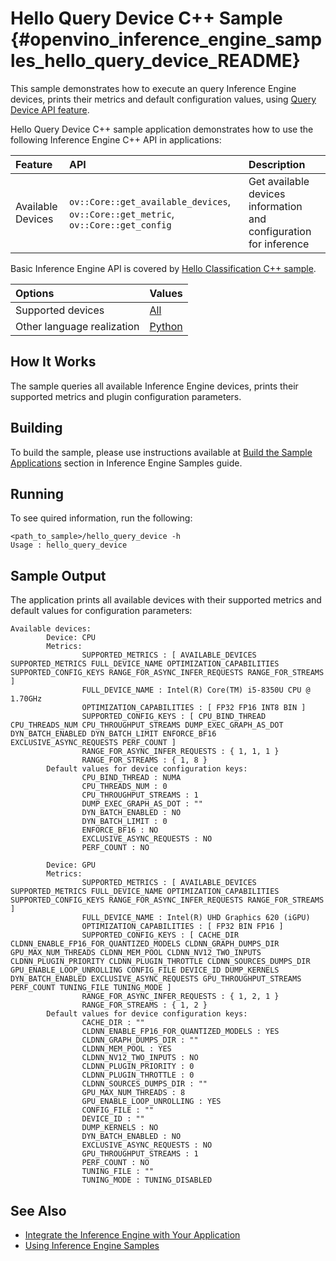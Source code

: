 # Hello Query Device C++ Sample {#openvino_inference_engine_samples_hello_query_device_README}

This sample demonstrates how to execute an query Inference Engine devices, prints their metrics and default configuration values, using [Query Device API feature](../../../docs/OV_Runtime_UG/InferenceEngine_QueryAPI.md).

Hello Query Device C++ sample application demonstrates how to use the following Inference Engine C++ API in applications:

| Feature    | API  | Description |
|:---     |:--- |:---
|Available Devices|`ov::Core::get_available_devices`, `ov::Core::get_metric`, `ov::Core::get_config`| Get available devices information and configuration for inference

Basic Inference Engine API is covered by [Hello Classification C++ sample](../hello_classification/README.md).

| Options  | Values |
|:---                              |:---
| Supported devices                | [All](../../../docs/OV_Runtime_UG/supported_plugins/Supported_Devices.md) |
| Other language realization       | [Python](../../../samples/python/hello_query_device/README.md) |

## How It Works

The sample queries all available Inference Engine devices, prints their supported metrics and plugin configuration parameters.

## Building

To build the sample, please use instructions available at [Build the Sample Applications](../../../docs/OV_Runtime_UG/Samples_Overview.md) section in Inference Engine Samples guide.

## Running

To see quired information, run the following:

```
<path_to_sample>/hello_query_device -h
Usage : hello_query_device
```

## Sample Output

The application prints all available devices with their supported metrics and default values for configuration parameters:

```
Available devices:
        Device: CPU
        Metrics:
                SUPPORTED_METRICS : [ AVAILABLE_DEVICES SUPPORTED_METRICS FULL_DEVICE_NAME OPTIMIZATION_CAPABILITIES SUPPORTED_CONFIG_KEYS RANGE_FOR_ASYNC_INFER_REQUESTS RANGE_FOR_STREAMS ]
                FULL_DEVICE_NAME : Intel(R) Core(TM) i5-8350U CPU @ 1.70GHz
                OPTIMIZATION_CAPABILITIES : [ FP32 FP16 INT8 BIN ]
                SUPPORTED_CONFIG_KEYS : [ CPU_BIND_THREAD CPU_THREADS_NUM CPU_THROUGHPUT_STREAMS DUMP_EXEC_GRAPH_AS_DOT DYN_BATCH_ENABLED DYN_BATCH_LIMIT ENFORCE_BF16 EXCLUSIVE_ASYNC_REQUESTS PERF_COUNT ]
                RANGE_FOR_ASYNC_INFER_REQUESTS : { 1, 1, 1 }
                RANGE_FOR_STREAMS : { 1, 8 }
        Default values for device configuration keys:
                CPU_BIND_THREAD : NUMA
                CPU_THREADS_NUM : 0
                CPU_THROUGHPUT_STREAMS : 1
                DUMP_EXEC_GRAPH_AS_DOT : ""
                DYN_BATCH_ENABLED : NO
                DYN_BATCH_LIMIT : 0
                ENFORCE_BF16 : NO
                EXCLUSIVE_ASYNC_REQUESTS : NO
                PERF_COUNT : NO

        Device: GPU
        Metrics:
                SUPPORTED_METRICS : [ AVAILABLE_DEVICES SUPPORTED_METRICS FULL_DEVICE_NAME OPTIMIZATION_CAPABILITIES SUPPORTED_CONFIG_KEYS RANGE_FOR_ASYNC_INFER_REQUESTS RANGE_FOR_STREAMS ]
                FULL_DEVICE_NAME : Intel(R) UHD Graphics 620 (iGPU)
                OPTIMIZATION_CAPABILITIES : [ FP32 BIN FP16 ]
                SUPPORTED_CONFIG_KEYS : [ CACHE_DIR CLDNN_ENABLE_FP16_FOR_QUANTIZED_MODELS CLDNN_GRAPH_DUMPS_DIR GPU_MAX_NUM_THREADS CLDNN_MEM_POOL CLDNN_NV12_TWO_INPUTS CLDNN_PLUGIN_PRIORITY CLDNN_PLUGIN_THROTTLE CLDNN_SOURCES_DUMPS_DIR GPU_ENABLE_LOOP_UNROLLING CONFIG_FILE DEVICE_ID DUMP_KERNELS DYN_BATCH_ENABLED EXCLUSIVE_ASYNC_REQUESTS GPU_THROUGHPUT_STREAMS PERF_COUNT TUNING_FILE TUNING_MODE ]
                RANGE_FOR_ASYNC_INFER_REQUESTS : { 1, 2, 1 }
                RANGE_FOR_STREAMS : { 1, 2 }
        Default values for device configuration keys:
                CACHE_DIR : ""
                CLDNN_ENABLE_FP16_FOR_QUANTIZED_MODELS : YES
                CLDNN_GRAPH_DUMPS_DIR : ""
                CLDNN_MEM_POOL : YES
                CLDNN_NV12_TWO_INPUTS : NO
                CLDNN_PLUGIN_PRIORITY : 0
                CLDNN_PLUGIN_THROTTLE : 0
                CLDNN_SOURCES_DUMPS_DIR : ""
                GPU_MAX_NUM_THREADS : 8
                GPU_ENABLE_LOOP_UNROLLING : YES
                CONFIG_FILE : ""
                DEVICE_ID : ""
                DUMP_KERNELS : NO
                DYN_BATCH_ENABLED : NO
                EXCLUSIVE_ASYNC_REQUESTS : NO
                GPU_THROUGHPUT_STREAMS : 1
                PERF_COUNT : NO
                TUNING_FILE : ""
                TUNING_MODE : TUNING_DISABLED
```

## See Also

- [Integrate the Inference Engine with Your Application](../../../docs/OV_Runtime_UG/Integrate_with_customer_application_new_API.md)
- [Using Inference Engine Samples](../../../docs/OV_Runtime_UG/Samples_Overview.md)
